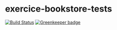 # exercice-bookstore-tests

[![Build Status](https://travis-ci.org/digiz3d/exercice-bookstore-tests.svg?branch=master)](https://travis-ci.org/digiz3d/exercice-bookstore-tests) [![Greenkeeper badge](https://badges.greenkeeper.io/digiz3d/exercice-bookstore-tests.svg)](https://greenkeeper.io/)

